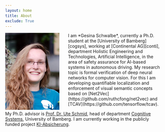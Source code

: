 ```yaml
---
layout: home
title: About
exclude: True
---
```



<img src="figures/me.jpg" align="left" style="margin-right:2em"/>
I am *Gesina Schwalbe*, currently a Ph.D. student at the 
[University of Bamberg][cogsys], 
working at [Continental AG][conti],
department Holistic Engineering and Technologies, Artificial
Intelligence, in the area of safety assurance for AI-based systems in
autonomous driving.
My research topic is formal verification of deep neural networks for
computer vision. For this I am developing quantifiable
localization and enforcement of visual semantic concepts based on
[Net2Vec](https://github.com/ruthcfong/net2vec) and
[TCAV](https://github.com/tensorflow/tcav).

My Ph.D. advisor is 
[Prof. Dr. Ute Schmid][schmid], 
head of department [Cognitive Systems][cogsys], University of Bamberg.
I am currently working in the publicly funded project
[KI-Absicherung](https://ki-absicherung.vdali.de/).


[me]: figures/me.jpg
[cogsys]: https://www.uni-bamberg.de/en/cogsys/ "Department Cognitive Systems, Faculty of Information Systems and Applied Computer Sciences, University of Bamberg"
[conti]: https://www.continental-automotive.com/ "Continental Automotive GmbH"
[schmid]: https://www.uni-bamberg.de/en/cogsys/schmid-ute/ "Prof. Dr. Ute Schmid"
